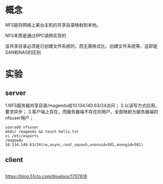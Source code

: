 
# 概念

NFS是将网络上某台主机的共享目录映射到本地。

NFS本质是通过*RPC*调用实现的

该共享目录必须是已创建文件系统的，而无需格式化、创建文件系统等，这即是SAN和NAS的区别

# 实验

## server 

1.NFS服务器共享目录/mageedu给10.134.140.63/24访问；
2.以读写方式应用，要求异步；
3.客户端上存在，而服务器端不存在的用户，全部映射为服务器端的nfsuser用户；

```
useradd nfsuser
mkdir /mageedu && touch hello.txt
vi /etc/exports
/mageedu 10.134.140.63/24(rw,async,root_squash,anonuid=501,anongid=501)
```


## client

```

```


https://blog.51cto.com/bluebox/1707618

